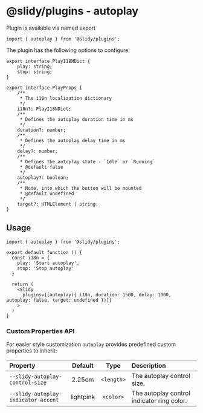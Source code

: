 # @slidy/plugins - autoplay

Plugin is available via named export

```tsx
import { autoplay } from '@slidy/plugins';
```

The plugin has the following options to configure:

```tsx
export interface PlayI18NDict {
    play: string;
    stop: string;
}

export interface PlayProps {
    /**
     * The i18n localization dictionary
     */
    i18n?: PlayI18NDict;
    /**
     * Defines the autoplay duration time in ms
     */
    duration?: number;
    /**
     * Defines the autoplay delay time in ms
     */
    delay?: number;
    /**
     * Defines the autoplay state - `Idle` or `Running`
     * @default false
     */
    autoplay?: boolean;
    /**
     * Node, into which the button will be mounted
     * @default undefined
     */
    target?: HTMLElement | string;
}
```

## Usage

```tsx
import { autoplay } from '@slidy/plugins';

export default function () {
  const i18n = {
    play: 'Start autoplay',
    stop: 'Stop autoplay'
  }

  return (
    <Slidy
      plugins={[autoplay({ i18n, duration: 1500, delay: 1000, autoplay: false, target: undefined })]}
    >
  )
}
```

### Custom Properties API

For easier style customization `autoplay` provides predefined custom properties to inherit:

| Property                            |  Default  |    Type    | Description                                |
| :---------------------------------- | :-------: | :--------: | :----------------------------------------- |
| `--slidy-autoplay-control-size`     |  2.25em   | `<length>` | The autoplay control size.                 |
| `--slidy-autoplay-indicator-accent` | lightpink | `<color>`  | The autoplay control indicator ring color. |

